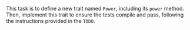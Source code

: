 This task is to define a new trait named `Power`, including its `power` method. 
Then, implement this trait to ensure the tests compile and pass, following the instructions provided in the `TODO`. 